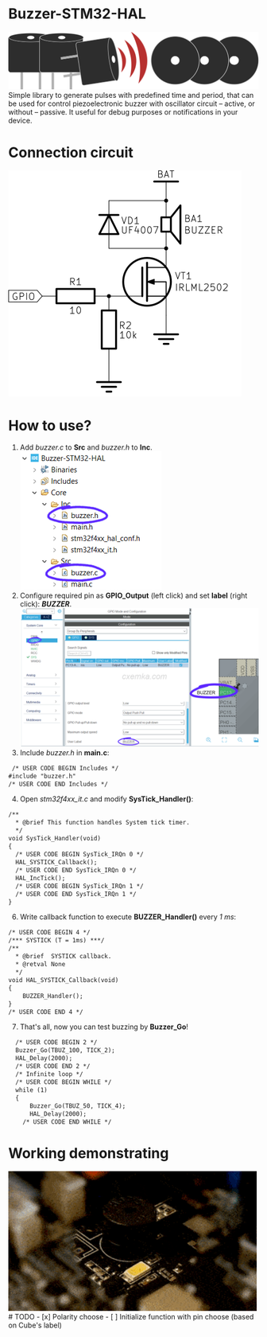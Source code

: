 # Buzzer-STM32-HAL
![Config pin as input and set gpio label](/Images/buzzer_library.svg)
Simple library to generate pulses with predefined  time and period, that can be used for control piezoelectronic buzzer with oscillator circuit – active, or without – passive. It useful for debug purposes or notifications in your device.
# Connection circuit
![Config pin as input and set gpio label](/Images/buzzer_connection_circuit.svg)
# How to use?
 1. Add *buzzer.c* to **Src** and *buzzer.h* to **Inc**.
  ![Add library files](/Images/lib_add.png)
 2. Configure required pin as **GPIO_Output** (left click) and set **label** (right click): ***BUZZER***. 
 ![Pin config](/Images/pin_buzzer.png)
 3. Include *buzzer.h* in **main.c**:
```
 /* USER CODE BEGIN Includes */
#include "buzzer.h"
/* USER CODE END Includes */
```
 4. Open *stm32f4xx_it.c* and modify **SysTick_Handler()**:
```
/**
  * @brief This function handles System tick timer.
  */
void SysTick_Handler(void)
{
  /* USER CODE BEGIN SysTick_IRQn 0 */
  HAL_SYSTICK_Callback();
  /* USER CODE END SysTick_IRQn 0 */
  HAL_IncTick();
  /* USER CODE BEGIN SysTick_IRQn 1 */
  /* USER CODE END SysTick_IRQn 1 */
}
  ```
   6. Write callback function to execute **BUZZER_Handler()** every *1 ms*:
```
/* USER CODE BEGIN 4 */
/*** SYSTICK (T = 1ms) ***/
/**
  * @brief  SYSTICK callback.
  * @retval None
  */
void HAL_SYSTICK_Callback(void)
{
	BUZZER_Handler();
}
/* USER CODE END 4 */
```
   7.  That's all, now you can test buzzing by **Buzzer_Go**!
```
  /* USER CODE BEGIN 2 */
  Buzzer_Go(TBUZ_100, TICK_2);
  HAL_Delay(2000);
  /* USER CODE END 2 */
  /* Infinite loop */
  /* USER CODE BEGIN WHILE */
  while (1)
  {
	  Buzzer_Go(TBUZ_50, TICK_4);
	  HAL_Delay(2000);
    /* USER CODE END WHILE */
```
# Working demonstrating
<img src="/Images/buzzer_blink.gif" width="500">
# TODO
 - [x]  Polarity choose
 - [ ] Initialize function with pin choose (based on Cube's label)